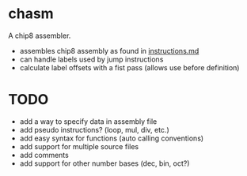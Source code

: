 # chasm

A chip8 assembler.

- assembles chip8 assembly as found in [instructions.md](docs/instructions.md)
- can handle labels used by jump instructions
- calculate label offsets with a fist pass (allows use before definition)

# TODO
- add a way to specify data in assembly file
- add pseudo instructions? (loop, mul, div, etc.)
- add easy syntax for functions (auto calling conventions)
- add support for multiple source files
- add comments
- add support for other number bases (dec, bin, oct?)
